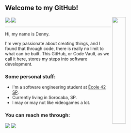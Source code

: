 ## Welcome to my GitHub!

<img align="right" width="30%" src="imgs/vboy.gif"/>

<a href="https://github.com/anuraghazra/github-readme-stats">
  <img align="center" src="https://github-readme-stats.vercel.app/api?username=dpiza&custom_title=|%20STAT%20|&count_private=true&show_icons=1&icon_color=16fe19&hide=issues&hide_border=1&bg_color=0D1117&text_color=16fe19&title_color=16fe19" />
</a>
<a href="https://github.com/anuraghazra/github-readme-stats">
  <img align="center" src="https://github-readme-stats.vercel.app/api/top-langs/?username=dpiza&layout=compact&hide_border=1&bg_color=0D1117&text_color=16fe19&title_color=16fe19" />
</a>

---

Hi, my name is Denny.

I'm very passionate about creating things, and I found that through code, there is really no limit to what can be built. This GitHub, or Code Vault, as we call it here, stores my steps into software development.

### Some personal stuff:

- I'm a software engineering student at <a href="https://www.42sp.org.br/">École 42 SP</a>.
- Currently living in Sorocaba, SP.
- I may or may not like videogames a lot.

### You can reach me through:
[![](https://img.shields.io/badge/Microsoft_Outlook-0078D4?style=flat-square&logo=microsoft-outlook&logoColor=white)](mailto:dennypiza@live.com)
[![](https://img.shields.io/badge/LinkedIn-0077B5?style=flat-square&logo=linkedin&logoColor=white)](https://www.linkedin.com/in/denny-piza-b7877220)